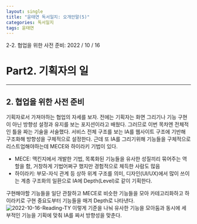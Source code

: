 ```yaml
---
layout: single
title: "윤태연 독서일지: 오개안말(5)"
categories: 독서일지
tags: 윤태연
---
```


2-2. 협업을 위한 사전 준비: 2022 / 10 / 16

# Part2. 기획자의 일

---

## 2. 협업을 위한 사전 준비

기획자로서 가져야하는 협업의 자세를 보자. 전에는 기획자는 화면 그리기나 기능 구현이 아닌 방향성 설정과 유지를 보는 포지션이라고 배웠다. 그러므로 이번 목차엔 전체적인 틀을 짜는 기술을 서술했다. 서비스 전체 구조를 보는 IA를 웹사이트 구조에 기반해 구조화해 방향성을 구체적으로 설정한다. 근데 또 IA를 그리기위해 기능들을 구체적으로 리스트업해야하는데 MECE와 하이라키 기법이 있다.

- MECE: 맥킨지에서 개발한 기법, 목록화된 기능들을 유사한 성질끼리 묶어주는 역할을 함, 거창하게 기법어쩌구 했지만 경험적으로 체득한 사람도 많음
- 하이라키: 부모-자식 관계 등 상하 위계 구조를 의미, 디자인(UI/UX)에서 많이 쓰이는 계층 구조화의 일환으로 IA에 Depth(Level)로 같이 기획한다.

구현해야할 기능들을 일단 관찰하고 MECE로 비슷한 기능들을 모아 카테고리화하고 하이라키로 구현 중요도부터 기능들을 매겨 Depth로 나타낸다.![2022-10-16-Reading-TY](https://user-images.githubusercontent.com/94962427/196180625-47e775d5-279d-4215-88c3-ff760cabb2fb.png)
이렇게 기준을 나눠 유사한 기능을 모아둠과 동시에 세부적인 기능을 기획에 맞춰 IA를 짜서 방향성을 맞춘다.
